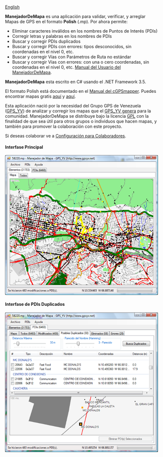 [English](../ReadMe)

**ManejadorDeMapa** es una aplicación para validar, verificar, y arreglar Mapas de GPS en el formato **Polish** (.mp).  Por ahora permite:
* Eliminar caracteres inválidos en los nombres de Puntos de Interés (PDIs)
* Corregir letras y palabras en los nombres de PDIs
* Buscar y corregir PDIs duplicados
* Buscar y corregir PDIs con errores: tipos desconocidos, sin coordenadas en el nivel 0, etc.
* Buscar y corregir Vías con Parámetros de Ruta no estándar
* Buscar y corregir Vías con errores: con una o cero coordenadas, sin coordenadas en el nivel 0, etc.
[Manual del Usuario del ManejadorDeMapa](Manual-del-Usuario-del-ManejadorDeMapa).

**ManejadorDeMapa** esta escrito en C# usando el .NET Framework 3.5.

El formato Polish está documentado en el [Manual del cGPSmapper](http://www.cgpsmapper.com/manual.htm).  Puedes encontrar mapas gratis [aquí](http://mapcenter.cgpsmapper.com/catalogue.php) y [aquí](http://garminmapsearch.com/).

Esta aplicación nació por la necesidad del Grupo GPS de Venezuela ([GPS_YV](http://www.gpsyv.net/)) de analizar y corregir los mapas que el [GPS_YV genera](http://www.gpsve.net) para la comunidad.  ManejadorDeMapa se distribuye bajo la licencia [GPL](http://www.codeplex.com/GPSYVManejadorDeMapa/license) con la finalidad de que sea útil para otros grupos o individuos que hacen mapas, y también para promover la colaboración con este proyecto.

Si deseas colaborar ve a [Configuración para Colaboradores](Configuración-para-Colaboradores).

#### Interfase Principal
![Interfase Principal](Home_InterfacePrincipal.png)

#### Interfase de PDIs Duplicados
![Interfase de PDIs Duplicados](Home_InterfacePDIsDuplicados.png)